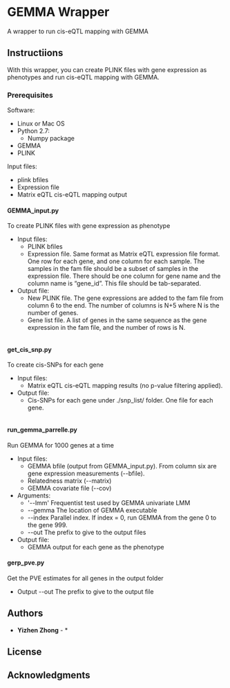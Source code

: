 # GEMMA Wrapper

A wrapper to run cis-eQTL mapping with GEMMA

## Instructiions

With this wrapper, you can create PLINK files with gene expression as phenotypes and run cis-eQTL mapping with GEMMA.

### Prerequisites

Software:

- Linux or Mac OS
- Python 2.7: 
	- Numpy package
- GEMMA
-  PLINK

Input files:
- plink bfiles
- Expression file
- Matrix eQTL cis-eQTL mapping output



#### GEMMA_input.py
To create PLINK files with gene expression as phenotype
- Input files:
	- PLINK bfiles
	- Expression file. Same format as Matrix eQTL expression file format. One row for each gene, and one column for each sample. The samples in the fam file should be a subset of samples in the expression file. There should be one column for gene name and the column name is “gene_id”. This file should be tab-separated.
- Output file:
	- New PLINK file. The gene expressions are added to the fam file from column 6 to the end. The number of columns is N+5 where N is the number of genes.
	- Gene list file. A list of genes in the same sequence as the gene expression in the fam file, and the number of rows is N.

```

```

#### get_cis_snp.py
To create cis-SNPs for each gene 
- Input files: 
	- Matrix eQTL cis-eQTL mapping results (no p-value filtering applied). 
- Output file:
	- Cis-SNPs for each gene under ./snp_list/ folder. One file for each gene.

```

```

#### run_gemma_parrelle.py

Run GEMMA for 1000 genes at a time

- Input files: 
	- GEMMA bfile (output from GEMMA_input.py). From column six are gene expression measurements (--bfile).
	- Relatedness matrix (--matrix)
	- GEMMA covariate file (--cov)
- Arguments:
	- '--lmm' Frequentist test used by GEMMA univariate LMM
	- --gemma The location of GEMMA executable
	- --index Parallel index. If index = 0, run GEMMA from the gene 0 to the gene 999.
	- --out  The prefix to give to the output files
- Output file:
	- GEMMA output for each gene as the phenotype

#### gerp_pve.py

Get the PVE estimates for all genes in the output folder

- Output
	--out The prefix to give to the output file


## Authors

* **Yizhen Zhong** - *

## License



## Acknowledgments


